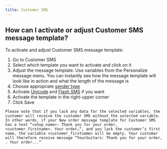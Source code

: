 ```yaml
---
title: Customer SMS
---
```


## How can I activate or adjust Customer SMS message template?
To activate and adjust Customer SMS message template:
1.	Go to Customer SMS
2.	Select which template you want to activate and click on it
3.	Adjust the message template. Use variables from the Personalize message menu. You can instantly see how the message template will look like in action and what the length of the message is
4.	Choose appropriate [sender type](sender-type.md#what-is-a-sender-type-and-how-can-i-use-it)
5.	Activate [Unicode](unicode.md#what-is-unicode) and [Flash SMS](flash-sms.md#what-is-flash-sms) if you want
6.	Activate the template in the right-upper corner
7.	Click Save

`Please note that if you lack any data for the selected variables, the customer will receive the customer SMS without the selected variable. In other words, if your New order message template for Customer SMS has a text “<shop_name>: Thank you for your order, <customer_firstname>. Your order…“, and you lack the customer’s first name, the variable <customer_firstname> will be empty. Your customer will therefore receive message “YourGuitars: Thank you for your order, . Your order...“`
